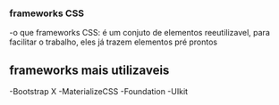 ### frameworks CSS

-o que frameworks CSS: é um conjuto de elementos reeutilizavel, para facilitar o trabalho,
eles já trazem elementos pré prontos 

## frameworks mais utilizaveis
-Bootstrap X
-MaterializeCSS
-Foundation
-UIkit
